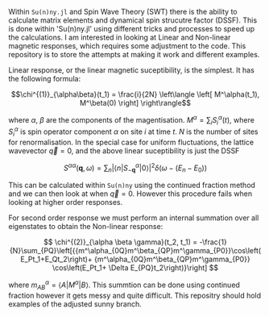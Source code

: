 Within `Su(n)ny.jl` and Spin Wave Theory (SWT) there is the ability to calculate matrix elements and dynamical spin strucutre factor (DSSF). This is done within 'Su(n)ny.jl'
using different tricks and processes to speed up the calculations. I am interested in looking at Linear and Non-linear magnetic responses, which requires some adjustment to
the code. This repository is to store the attempts at making it work and different examples.

Linear response, or the linear magnetic suceptibility, is the simplest. It has the following formula:

$$\chi^{(1)}_{\alpha\beta}(t_1) = \frac{i}{2N} \left\langle \left[ M^\alpha(t_1), M^\beta(0) \right] \right\rangle$$

where $\alpha$, $\beta$ are the components of the magentisation. $M^\alpha = \sum_iS_i^\alpha(t)$, where $S_i^\alpha$ is spin operator component $\alpha$ on site
$i$ at time $t$. $N$ is the number of sites for renormalisation. 
In the special case for uniform fluctuations, the lattice wavevector $\vec{q} = 0$, and the above linear suceptibility is just the DSSF

$$S^{\alpha\alpha}(\mathbf{q}, \omega) = \sum_n \left| \langle n | S^\alpha_{-\mathbf{q}} | 0 \rangle \right|^2 \delta\left(\omega - (E_n - E_0)\right)$$

This can be calculated within `Su(n)ny` using the continued fraction method and we can then look at when $\vec{q}=0$. However this procedure fails when looking at higher order
responses.

For second order response we must perform an internal summation over all eigenstates to obtain the Non-linear response:

$$ 
\chi^{(2)}_{\alpha \beta \gamma}(t_2, t_1) = -\frac{1}{N}\sum_{PQ}\left[{{m^\alpha_{0Q}m^\beta_{QP}m^\gamma_{P0}}\cos\left(E_Pt_1+E_Qt_2\right)+ {m^\alpha_{0Q}m^\beta_{QP}m^\gamma_{P0}}
\cos\left(E_Pt_1+
\Delta E_{PQ}t_2\right)}\right]
$$

where $m^\alpha_{AB} = \langle A | M^\alpha | B \rangle$. This summtion can be done using continued fraction however it gets messy and quite difficult.
This repositry should hold examples of the adjusted sunny branch.
